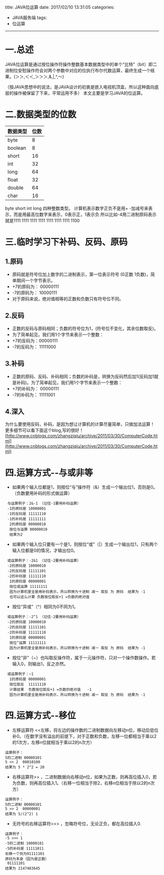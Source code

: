 title: JAVA位运算
date: 2017/02/10 13:31:05
categories:
- JAVA服务端
tags:
- 位运算
---
# 一.总述
JAVA位运算是通过按位操作符操作整数基本数据类型中的单个“比特”（bit）即二进制位安慰操作符会对两个参数中对应的位执行布尔代数运算，最终生成一个结果。(＞＞,＜＜,＞＞＞,&,|,^,～)

（按JAVA思想中的说法，是JAVA设计的初衷是嵌入电视机顶盒，所以这种面向底层的操作被保留了下来，平常运用不多）
本文主要是学习JAVA的位运算。

# 二.数据类型的位数

数据类型 | 位数
---|---
byte | 8
boolean|8
short|16
int|32
long|64
float|32
double|64
char|16
byte short int long 四种整数类型。
计算机表示数字正负不是用+ -加减号来表示，而是用最高位数字来表示，0表示正，1表示负
所以比如-4用二进制原码表示就是1111 1111 1111 1111 1111 1111 1111 1100

# 三.临时学习下补码、反码、原码
## 1.原码
- 原码就是符号位加上数字的二进制表示，第一位表示符号 (0正数 1负数)，简单期间一个字节表示。
-  +7的原码为： 00000111
-  -7的原码为： 10000111
- 对于原码来说，绝对值相等的正数和负数只有符号位不同。

## 2.反码
- 正数的反码与原码相同；负数的符号位为1，(符号位不变化，其余位数取反)。
- 为了简单起见，我们用1个字节来表示一个整数：
- +7的反码为：00000111
- -7的反码为： 11111000

## 3.补码
- 正数的原码、反码、补码相同；负数的补码是，转换为反码然后加1(反码加1就是补码)。为了简单起见，我们用1个字节来表示一个整数：
- +7的补码为： 00000111
- -7的补码为： 11111001

## 4.深入
为什么要使用反码，补码，是因为想让计算机的计算尽量简单，只做加法运算！
更多细节可以看下面这个blog,写的很好！
[http://www.cnblogs.com/zhangziqiu/archive/2011/03/30/ComputerCode.html](http://www.cnblogs.com/zhangziqiu/archive/2011/03/30/ComputerCode.html)

# 四.运算方式--与或非等
- 如果两个输入位都是1，则按位“与”操作符（&）生成一个输出位1，否则是0。（负数要用补码的形式做运算）
```
 与运算例子：2&-1 （记住-1要用补码运算）
 -1的原码是 10000001
 -1的反码是 11111110
 -1的补码是 11111111
  2的原码是 00000010
  按位与运算 00000010
  结果为2
```

- 如果两个输入位只要有一个是1，则按位“或”（|）生成一个输出位1，只有两个输入位都是0的情况，才输出位0。
```
 或运算例子：-2&1 （记住-2要用补码运算）
 -2的原码是 10000010
 -2的反码是 11111101
 -2的补码是 11111110
  1的原码是 00000001
  按位或运算 11111111
  因为计算机里全是用补码表示，所以转换为十进制 减一 取反 为 原码  结果为 -1
  也可以这么计算 负数按位取反+1 =负数的绝对值
```
- 按位“异或”（^）相同为0不同为1。
```
 或运算例子：-2^1 （记住-2要用补码运算）
 -2的原码是 10000010
 -2的反码是 11111101
 -2的补码是 11111110
  1的原码是 00000001
  按位^运算 11111111
  因为计算机里全是用补码表示，所以转换为十进制 减一 取反 为 原码  结果为 -1
```
- 按位“非”（~）也叫取反操作符，属于一元操作符，只对一个操作数操作。若输入0，则输出1，反之亦然。
```
 或运算例子：~1 
  1的原码是 00000001
  按位取反  11111110
  计算结果  负数按位取反+1 =负数的绝对值   -1
  因为计算机里全是用补码表示，所以转换为十进制 减一 取反 为 原码  结果为 -1
```

# 四.运算方式--移位
- 左移运算符 <<左移，将左边的操作数的二进制数据向左移动n位，移动后低位补0。（在数字没有溢出的前提下，对于正数和负数，左移一位都相当于乘以2的1次方，左移n位就相当于乘以2的n次方）
```
运算例子：
5的二进制 00000101
5 << 2  00010100 
结果为 5 * 2^2 = 20
```
- 右移运算符>> ，二进制数据向右移动n位，如果为正数，则再高位插入0，若为负数，则再高位插入1。（右移一位相当于除2，右移n位相当于除以2的n次方）
```
运算例子：
5的二进制 00000101
5 >> 2  00000001 
结果为 5/(2^2) 1
```

- 无符号的右移运算符>>> ，忽略符号位，无论正负，都在高位插入0.
```
运算例子：
-5 >>> 1
-5的二进制 10000101
-5的补码是 11111011
右移一个则为01111101
原码为本身（因为是正数）
 01111101
结果为 2147483645
```